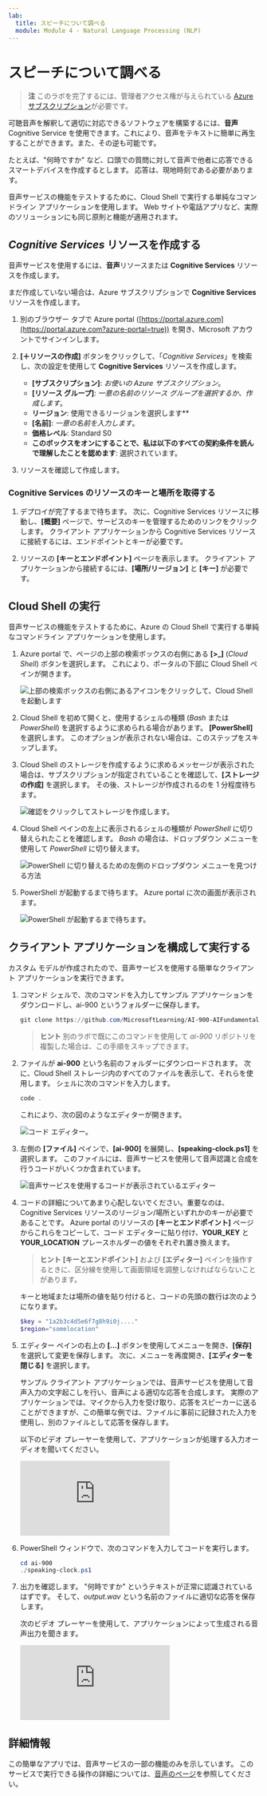 ```yaml
---
lab:
  title: スピーチについて調べる
  module: Module 4 - Natural Language Processing (NLP)
---
```


# <a name="explore-speech"></a>スピーチについて調べる

> **注** このラボを完了するには、管理者アクセス権が与えられている [Azure サブスクリプション](https://azure.microsoft.com/free?azure-portal=true)が必要です。

可聴音声を解釈して適切に対応できるソフトウェアを構築するには、**音声** Cognitive Service を使用できます。これにより、音声をテキストに簡単に再生することができます。また、その逆も可能です。

たとえば、"何時ですか" など、口頭での質問に対して音声で他者に応答できるスマートデバイスを作成するとします。 応答は、現地時刻である必要があります。

音声サービスの機能をテストするために、Cloud Shell で実行する単純なコマンドライン アプリケーションを使用します。 Web サイトや電話アプリなど、実際のソリューションにも同じ原則と機能が適用されます。

## <a name="create-a-cognitive-services-resource"></a>*Cognitive Services* リソースを作成する

音声サービスを使用するには、**音声**リソースまたは **Cognitive Services** リソースを作成します。

まだ作成していない場合は、Azure サブスクリプションで **Cognitive Services** リソースを作成します。

1. 別のブラウザー タブで Azure portal ([https://portal.azure.com](https://portal.azure.com?azure-portal=true)) を開き、Microsoft アカウントでサインインします。

1. **[&#65291;リソースの作成]** ボタンをクリックして、「*Cognitive Services*」を検索し、次の設定を使用して **Cognitive Services** リソースを作成します。
    - **[サブスクリプション]**: *お使いの Azure サブスクリプション*。
    - **[リソース グループ]**: *一意の名前のリソース グループを選択するか、作成します*。
    - **リージョン**: 使用できるリージョンを選択します**
    - **[名前]**: *一意の名前を入力します*。
    - **価格レベル**: Standard S0
    - **このボックスをオンにすることで、私は以下のすべての契約条件を読んで理解したことを認めます**: 選択されています。

1. リソースを確認して作成します。

### <a name="get-the-key-and-location-for-your-cognitive-services-resource"></a>Cognitive Services のリソースのキーと場所を取得する

1. デプロイが完了するまで待ちます。 次に、Cognitive Services リソースに移動し、**[概要]** ページで、サービスのキーを管理するためのリンクをクリックします。 クライアント アプリケーションから Cognitive Services リソースに接続するには、エンドポイントとキーが必要です。

1. リソースの **[キーとエンドポイント]** ページを表示します。 クライアント アプリケーションから接続するには、**[場所/リージョン]** と **[キー]** が必要です。

## <a name="run-cloud-shell"></a>Cloud Shell の実行

音声サービスの機能をテストするために、Azure の Cloud Shell で実行する単純なコマンドライン アプリケーションを使用します。

1. Azure portal で、ページの上部の検索ボックスの右側にある **[>_]** (*Cloud Shell*) ボタンを選択します。 これにより、ポータルの下部に Cloud Shell ペインが開きます。

    ![上部の検索ボックスの右側にあるアイコンをクリックして、Cloud Shell を起動します](media/recognize-synthesize-speech/powershell-portal-guide-1.png)

1. Cloud Shell を初めて開くと、使用するシェルの種類 (*Bash* または *PowerShell*) を選択するように求められる場合があります。 **[PowerShell]** を選択します。 このオプションが表示されない場合は、このステップをスキップします。  

1. Cloud Shell のストレージを作成するように求めるメッセージが表示された場合は、サブスクリプションが指定されていることを確認して、**[ストレージの作成]** を選択します。 その後、ストレージが作成されるのを 1 分程度待ちます。

    ![確認をクリックしてストレージを作成します。](media/recognize-synthesize-speech/powershell-portal-guide-2.png)

1. Cloud Shell ペインの左上に表示されるシェルの種類が *PowerShell* に切り替えられたことを確認します。 *Bash* の場合は、ドロップダウン メニューを使用して *PowerShell* に切り替えます。

    ![PowerShell に切り替えるための左側のドロップダウン メニューを見つける方法](media/recognize-synthesize-speech/powershell-portal-guide-3.png)

1. PowerShell が起動するまで待ちます。 Azure portal に次の画面が表示されます。  

    ![PowerShell が起動するまで待ちます。](media/recognize-synthesize-speech/powershell-prompt.png)

## <a name="configure-and-run-a-client-application"></a>クライアント アプリケーションを構成して実行する

カスタム モデルが作成されたので、音声サービスを使用する簡単なクライアント アプリケーションを実行できます。

1. コマンド シェルで、次のコマンドを入力してサンプル アプリケーションをダウンロードし、ai-900 というフォルダーに保存します。

    ```PowerShell
    git clone https://github.com/MicrosoftLearning/AI-900-AIFundamentals ai-900
    ```

    >**ヒント** 別のラボで既にこのコマンドを使用して *ai-900* リポジトリを複製した場合は、この手順をスキップできます。

1. ファイルが **ai-900** という名前のフォルダーにダウンロードされます。 次に、Cloud Shell ストレージ内のすべてのファイルを表示して、それらを使用します。 シェルに次のコマンドを入力します。

     ```PowerShell
    code .
    ```

    これにより、次の図のようなエディターが開きます。

    ![コード エディター。](media/recognize-synthesize-speech/powershell-portal-guide-4.png)

1. 左側の **[ファイル]** ペインで、**[ai-900]** を展開し、**[speaking-clock.ps1]** を選択します。 このファイルには、音声サービスを使用して音声認識と合成を行うコードがいくつか含まれています。

    ![音声サービスを使用するコードが表示されているエディター](media/recognize-synthesize-speech/speaking-clock-code.png)

1. コードの詳細についてあまり心配しないでください。重要なのは、Cognitive Services リソースのリージョン/場所といずれかのキーが必要であることです。 Azure portal のリソースの **[キーとエンドポイント]** ページからこれらをコピーして、コード エディターに貼り付け、**YOUR_KEY** と **YOUR_LOCATION** プレースホルダーの値をそれぞれ置き換えます。

    > **ヒント** **[キーとエンドポイント]** および **[エディター]** ペインを操作するときに、区分線を使用して画面領域を調整しなければならないことがあります。

    キーと地域または場所の値を貼り付けると、コードの先頭の数行は次のようになります。

    ```PowerShell
    $key = "1a2b3c4d5e6f7g8h9i0j...."
    $region="somelocation"
    ```

1. エディター ペインの右上の **[...]** ボタンを使用してメニューを開き、**[保存]** を選択して変更を保存します。 次に、メニューを再度開き、**[エディターを閉じる]** を選択します。

    サンプル クライアント アプリケーションでは、音声サービスを使用して音声入力の文字起こしを行い、音声による適切な応答を合成します。 実際のアプリケーションでは、マイクから入力を受け取り、応答をスピーカーに送ることができますが、この簡単な例では、ファイルに事前に記録された入力を使用し、別のファイルとして応答を保存します。

    以下のビデオ プレーヤーを使用して、アプリケーションが処理する入力オーディオを聞いてください。

    <div class="embeddedvideo"><iframe src="https://www.microsoft.com/videoplayer/embed/RWMAvi" frameborder="0" allowfullscreen="true" data-linktype="external"></iframe></div>

1. PowerShell ウィンドウで、次のコマンドを入力してコードを実行します。

    ```PowerShell
    cd ai-900
    ./speaking-clock.ps1
    ```

1. 出力を確認します。 "何時ですか" というテキストが正常に認識されているはずです。 そして、*output.wav* という名前のファイルに適切な応答を保存します。

    次のビデオ プレーヤーを使用して、アプリケーションによって生成される音声出力を聞きます。

    <div class="embeddedvideo"><iframe src="https://www.microsoft.com/videoplayer/embed/RWMSIU" frameborder="0" allowfullscreen="true" data-linktype="external"></iframe></div>

## <a name="learn-more"></a>詳細情報

この簡単なアプリでは、音声サービスの一部の機能のみを示しています。 このサービスで実行できる操作の詳細については、[音声のページ](https://azure.microsoft.com/services/cognitive-services/speech-services/)を参照してください。
